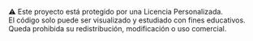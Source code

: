 ⚠️ Este proyecto está protegido por una Licencia Personalizada.  
El código solo puede ser visualizado y estudiado con fines educativos. Queda prohibida su redistribución, modificación o uso comercial.

